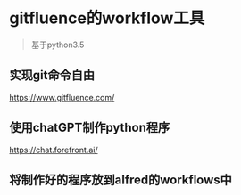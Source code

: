 # gitfluence的workflow工具

> 基于python3.5

## 实现git命令自由

https://www.gitfluence.com/

## 使用chatGPT制作python程序

https://chat.forefront.ai/


## 将制作好的程序放到alfred的workflows中




